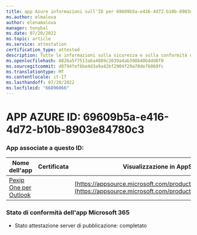 ```yaml
---
title: app Azure informazioni sull'ID per 69609b5a-e416-4d72-b10b-8903e84780c3
ms.author: elmalova
author: elenamalova
manager: tonybal
ms.date: 07/20/2022
ms.topic: article
ms.service: attestation
certification_type: attested
description: Tutte le informazioni sulla sicurezza e sulla conformità disponibili per 69609b5a-e416-4d72-b10b-8903e84780c3.
ms.openlocfilehash: 8826a5f7513a6a4089c2039a4ab398b40b4dd8f0
ms.sourcegitcommit: d8794fef6be4d3a9a42bf2904f29a70de76069fc
ms.translationtype: MT
ms.contentlocale: it-IT
ms.lasthandoff: 07/20/2022
ms.locfileid: "66896066"
---
```

# <a name="azure-app-id-69609b5a-e416-4d72-b10b-8903e84780c3"></a>APP AZURE ID: 69609b5a-e416-4d72-b10b-8903e84780c3


### <a name="apps-associated-with-this-id"></a>App associate a questo ID:
| **Nome dell'app** | **Certificata** | **Visualizzazione in AppSource** |
|--------------|---------------|-----------------------|
| [Pexip One per Outlook](../forward/WA200003137.md) |  | [https://appsource.microsoft.com/product/office/WA200003137](https://appsource.microsoft.com/product/office/WA200003137) |

### <a name="microsoft-365-app-compliance-status"></a>Stato di conformità dell'app Microsoft 365
- Stato attestazione server di pubblicazione: completato
